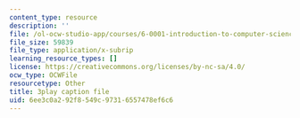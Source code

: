 ```yaml
---
content_type: resource
description: ''
file: /ol-ocw-studio-app/courses/6-0001-introduction-to-computer-science-and-programming-in-python-fall-2016/6ee3c0a292f8549c97316557478ef6c6_9H6muyZjms0.vtt
file_size: 59839
file_type: application/x-subrip
learning_resource_types: []
license: https://creativecommons.org/licenses/by-nc-sa/4.0/
ocw_type: OCWFile
resourcetype: Other
title: 3play caption file
uid: 6ee3c0a2-92f8-549c-9731-6557478ef6c6
---
```


